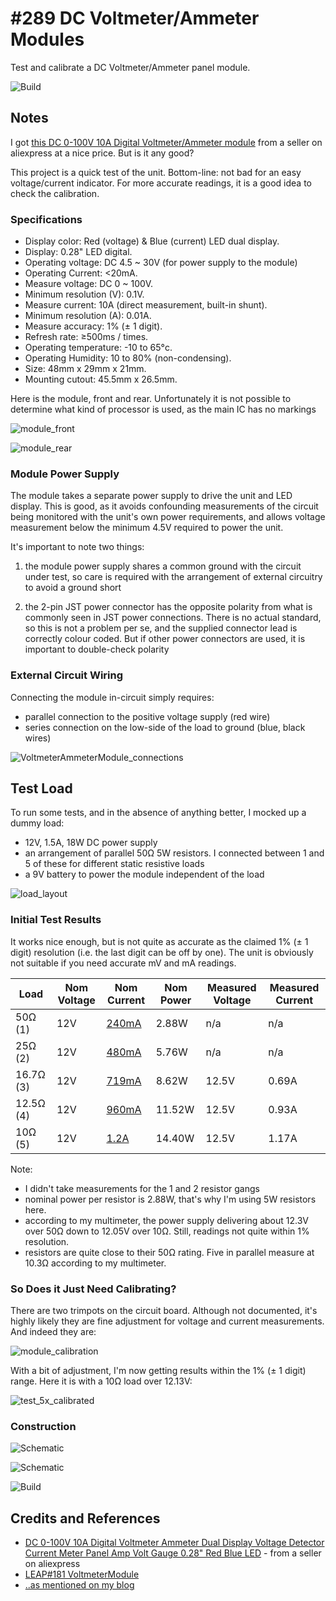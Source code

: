 # #289 DC Voltmeter/Ammeter Modules

Test and calibrate a DC Voltmeter/Ammeter panel module.

![Build](./assets/VoltmeterAmmeterModule_build.jpg?raw=true)

## Notes

I got [this DC 0-100V 10A Digital Voltmeter/Ammeter module](https://www.aliexpress.com/item/0-28-Red-Blue-LED-DC-0-100V-10A-Dual-display-Meter-Digital-Voltmeter-Ammeter-Panel/32310008404.html) from a seller on aliexpress at a nice price. But is it any good?

This project is a quick test of the unit.
Bottom-line: not bad for an easy voltage/current indicator. For more accurate readings, it is a good idea to check the calibration.

### Specifications

* Display color: Red (voltage) & Blue (current) LED dual display.
* Display: 0.28" LED digital.
* Operating voltage: DC 4.5 ~ 30V (for power supply to the module)
* Operating Current: <20mA.
* Measure voltage: DC 0 ~ 100V.
* Minimum resolution (V): 0.1V.
* Measure current: 10A (direct measurement, built-in shunt).
* Minimum resolution (A): 0.01A.
* Measure accuracy: 1% (± 1 digit).
* Refresh rate: ≥500ms / times.
* Operating temperature: -10 to 65°c.
* Operating Humidity: 10 to 80% (non-condensing).
* Size: 48mm x 29mm x 21mm.
* Mounting cutout: 45.5mm x 26.5mm.

Here is the module, front and rear.
Unfortunately it is not possible to determine what kind of processor is used, as the main IC has no markings

![module_front](./assets/module_front.jpg?raw=true)

![module_rear](./assets/module_rear.jpg?raw=true)

### Module Power Supply

The module takes a separate power supply to drive the unit and LED display. This is good,
as it avoids confounding measurements of the circuit being monitored with the unit's own power requirements,
and allows voltage measurement below the minimum 4.5V required to power the unit.

It's important to note two things:

1. the module power supply shares a common ground with the circuit under test, so care is required with the arrangement of external circuitry to avoid a ground short

2. the 2-pin JST power connector has the opposite polarity from what is commonly seen in JST power connections.
There is no actual standard, so this is not a problem per se, and the supplied connector lead is correctly colour coded.
But if other power connectors are used, it is important to double-check polarity

### External Circuit Wiring

Connecting the module in-circuit simply requires:

* parallel connection to the positive voltage supply (red wire)
* series connection on the low-side of the load to ground (blue, black wires)

![VoltmeterAmmeterModule_connections](./assets/VoltmeterAmmeterModule_connections.png?raw=true)

## Test Load

To run some tests, and in the absence of anything better, I mocked up a dummy load:

* 12V, 1.5A, 18W DC power supply
* an arrangement of parallel 50Ω 5W resistors. I connected between 1 and 5 of these for different static resistive loads
* a 9V battery to power the module independent of the load

![load_layout](./assets/load_layout.jpg?raw=true)

### Initial Test Results

It works nice enough, but is not quite as accurate as the claimed 1% (± 1 digit) resolution (i.e. the last digit can be off by one).
The unit is obviously not suitable if you need accurate mV and mA readings.

| Load      | Nom Voltage | Nom Current                                                    | Nom Power | Measured Voltage | Measured Current |
|-----------|-------------|----------------------------------------------------------------|-----------|------------------|------------------|
|   50Ω (1) |         12V | [240mA](https://www.wolframalpha.com/input/?i=12V%2F50%CE%A9)   |     2.88W |              n/a |            n/a   |
|   25Ω (2) |         12V | [480mA](https://www.wolframalpha.com/input/?i=12V%2F25%CE%A9)   |     5.76W |              n/a |            n/a   |
| 16.7Ω (3) |         12V | [719mA](https://www.wolframalpha.com/input/?i=12V%2F16.7%CE%A9) |     8.62W |            12.5V |          0.69A   |
| 12.5Ω (4) |         12V | [960mA](https://www.wolframalpha.com/input/?i=12V%2F12.5%CE%A9) |    11.52W |            12.5V |          0.93A   |
|   10Ω (5) |         12V | [1.2A](https://www.wolframalpha.com/input/?i=12V%2F10%CE%A9)    |    14.40W |            12.5V |          1.17A   |

Note:

* I didn't take measurements for the 1 and 2 resistor gangs
* nominal power per resistor is 2.88W, that's why I'm using 5W resistors here.
* according to my multimeter, the power supply delivering about 12.3V over 50Ω down to 12.05V over 10Ω. Still, readings not quite within 1% resolution.
* resistors are quite close to their 50Ω rating. Five in parallel measure at 10.3Ω according to my multimeter.

### So Does it Just Need Calibrating?

There are two trimpots on the circuit board. Although not documented, it's highly likely they are
fine adjustment for voltage and current measurements. And indeed they are:

![module_calibration](./assets/module_calibration.jpg?raw=true)

With a bit of adjustment, I'm now getting results within the 1% (± 1 digit) range. Here it is with a 10Ω load over 12.13V:

![test_5x_calibrated](./assets/test_5x_calibrated.jpg?raw=true)

### Construction

![Schematic](./assets/VoltmeterAmmeterModule_bb.jpg?raw=true)

![Schematic](./assets/VoltmeterAmmeterModule_schematic.jpg?raw=true)

![Build](./assets/VoltmeterAmmeterModule_build.jpg?raw=true)

## Credits and References

* [DC 0-100V 10A Digital Voltmeter Ammeter Dual Display Voltage Detector Current Meter Panel Amp Volt Gauge 0.28" Red Blue LED](https://www.aliexpress.com/item/0-28-Red-Blue-LED-DC-0-100V-10A-Dual-display-Meter-Digital-Voltmeter-Ammeter-Panel/32310008404.html) - from a seller on aliexpress
* [LEAP#181 VoltmeterModule](../VoltmeterModule)
* [..as mentioned on my blog](https://blog.tardate.com/2017/05/leap289-voltmeter-ammeter-module.html)
